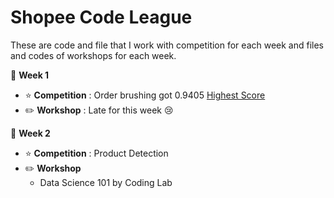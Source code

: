 # Shopee Code League
These are code and file that I work with competition for each week and files and codes of workshops for each week.

:pushpin: **Week 1**
- :star: **Competition** : Order brushing got 0.9405 [Highest Score](https://www.kaggle.com/yaofeng96/a-1-0-solution-explanation)
- :pencil2: **Workshop** : Late for this week :cry:

:pushpin: **Week 2**
- :star: **Competition** : Product Detection
- :pencil2: **Workshop** 
  - Data Science 101 by Coding Lab
